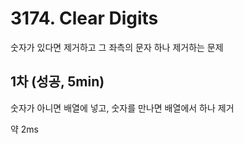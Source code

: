 # 3174. Clear Digits

숫자가 있다면 제거하고 그 좌측의 문자 하나 제거하는 문제

## 1차 (성공, 5min)

숫자가 아니면 배열에 넣고, 숫자를 만나면 배열에서 하나 제거

약 2ms